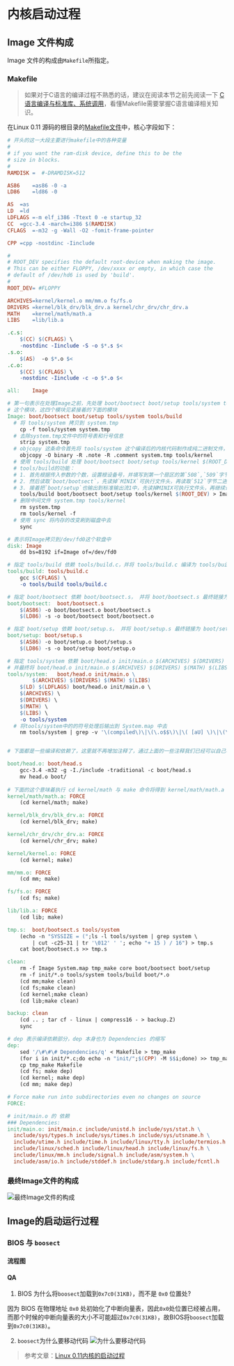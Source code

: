 # 内核启动过程

## Image 文件构成
Image 文件的构成由`Makefile`所指定。
### Makefile
> 如果对于C语言的编译过程不熟悉的话，建议在阅读本节之前先阅读一下 [C语言编译与标准库、系统调用](https://github.com/lcdzhao/operating_system/tree/master/theory/C%E8%AF%AD%E8%A8%80%E7%9B%B8%E5%85%B3/C%E8%AF%AD%E8%A8%80%E7%BC%96%E8%AF%91%E4%B8%8E%E6%A0%87%E5%87%86%E5%BA%93%E3%80%81%E7%B3%BB%E7%BB%9F%E8%B0%83%E7%94%A8)，看懂Makefile需要掌握C语言编译相关知识。


在Linux 0.11 源码的根目录的[Makefile文件](https://github.com/lcdzhao/operating_system/blob/master/linux-0.1.1-labs/linux-0.1.1/Makefile)中，核心字段如下：
```makefile
# 开头的这一大段主要进行makefile中的各种变量
# 
# if you want the ram-disk device, define this to be the
# size in blocks.
#
RAMDISK =  #-DRAMDISK=512

AS86	=as86 -0 -a
LD86	=ld86 -0

AS	=as
LD	=ld
LDFLAGS	=-m elf_i386 -Ttext 0 -e startup_32
CC	=gcc-3.4 -march=i386 $(RAMDISK)
CFLAGS	=-m32 -g -Wall -O2 -fomit-frame-pointer 

CPP	=cpp -nostdinc -Iinclude

#
# ROOT_DEV specifies the default root-device when making the image.
# This can be either FLOPPY, /dev/xxxx or empty, in which case the
# default of /dev/hd6 is used by 'build'.
#
ROOT_DEV= #FLOPPY 

ARCHIVES=kernel/kernel.o mm/mm.o fs/fs.o
DRIVERS =kernel/blk_drv/blk_drv.a kernel/chr_drv/chr_drv.a
MATH	=kernel/math/math.a
LIBS	=lib/lib.a

.c.s:
	$(CC) $(CFLAGS) \
	-nostdinc -Iinclude -S -o $*.s $<
.s.o:
	$(AS)  -o $*.o $<
.c.o:
	$(CC) $(CFLAGS) \
	-nostdinc -Iinclude -c -o $*.o $<

all:	Image

# 第一句表示在处理Image之前，先处理 boot/bootsect boot/setup tools/system tools/build
# 这个模块，这四个模块见紧接着的下面的模块
Image: boot/bootsect boot/setup tools/system tools/build
  # 将 tools/system 拷贝到 system.tmp
	cp -f tools/system system.tmp
  # 去除system.tmp文件中的符号表和行号信息
	strip system.tmp
  # objcopy 这条命令首先将 tools/system 这个编译后的内核代码制作成纯二进制文件，保存在 tools/kernel 中
	objcopy -O binary -R .note -R .comment system.tmp tools/kernel
  # 使用 tools/build 处理 boot/bootsect boot/setup tools/kernel $(ROOT_DEV) 后的结果输出到 Image 中去
  # tools/build的功能：
  # 1. 首先根据传入参数的个数，设置根设备号，并填写到第一个扇区的第`508`,`509`字节中，也就是说我们可以覆盖根设备号，自主设定根设备号，如果我们没有指定根设备号，`build.c`程序将使用默认值`DEFAULT_MAJOR_ROOT`，`DEFAULT_MINOR_ROOT`，这个值可能是`0x21d`，也就是第二个软盘。由于使用的是重定向，DEBUG信息只能通过`stderr`来输出。
  # 2. 然后读取`boot/bootsect`，先读掉`MINIX`可执行文件头，再读取`512`字节二进制代码，并写到标准输出流1中。
  # 3. 接着把`boot/setup`也输出到标准输出流1中，先读掉MINIX可执行文件头，再继续读取剩下的整个文件，然后补0，直到4个扇区为止。
	tools/build boot/bootsect boot/setup tools/kernel $(ROOT_DEV) > Image
  # 删除中间文件 system.tmp tools/kernel
	rm system.tmp
	rm tools/kernel -f
  # 使用 sync 将内存的改变刷到磁盘中去
	sync

# 表示将Image拷贝到/dev/fd0这个软盘中
disk: Image
	dd bs=8192 if=Image of=/dev/fd0

# 指定 tools/build 依赖 tools/build.c，并将 tools/build.c 编译为 tools/build
tools/build: tools/build.c
	gcc $(CFLAGS) \
	-o tools/build tools/build.c

# 指定 boot/bootsect 依赖 boot/bootsect.s， 并将 boot/bootsect.s 最终链接为 boot/bootsect
boot/bootsect:	boot/bootsect.s
	$(AS86) -o boot/bootsect.o boot/bootsect.s
	$(LD86) -s -o boot/bootsect boot/bootsect.o

# 指定 boot/setup 依赖 boot/setup.s， 并将 boot/setup.s 最终链接为 boot/setup
boot/setup: boot/setup.s
	$(AS86) -o boot/setup.o boot/setup.s
	$(LD86) -s -o boot/setup boot/setup.o

# 指定 tools/system 依赖 boot/head.o init/main.o $(ARCHIVES) $(DRIVERS) $(MATH) $(LIBS)，
# 并最终将 boot/head.o init/main.o $(ARCHIVES) $(DRIVERS) $(MATH) $(LIBS) 链接为 bools/system
tools/system:	boot/head.o init/main.o \
		$(ARCHIVES) $(DRIVERS) $(MATH) $(LIBS)
	$(LD) $(LDFLAGS) boot/head.o init/main.o \
	$(ARCHIVES) \
	$(DRIVERS) \
	$(MATH) \
	$(LIBS) \
	-o tools/system 
  # 将tools/system中的的符号处理后输出到 System.map 中去
	nm tools/system | grep -v '\(compiled\)\|\(\.o$$\)\|\( [aU] \)\|\(\.\.ng$$\)\|\(LASH[RL]DI\)'| sort > System.map 


# 下面都是一些编译和依赖了，这里就不再增加注释了，通过上面的一些注释我们已经可以自己看出来下面的是什么意思了

boot/head.o: boot/head.s
	gcc-3.4 -m32 -g -I./include -traditional -c boot/head.s
	mv head.o boot/
 
# 下面的这个意味着执行 cd kernel/math 与 make 命令将得到 kernel/math/math.a
kernel/math/math.a: FORCE
	(cd kernel/math; make)

kernel/blk_drv/blk_drv.a: FORCE
	(cd kernel/blk_drv; make)

kernel/chr_drv/chr_drv.a: FORCE
	(cd kernel/chr_drv; make)

kernel/kernel.o: FORCE
	(cd kernel; make)

mm/mm.o: FORCE
	(cd mm; make)

fs/fs.o: FORCE
	(cd fs; make)

lib/lib.a: FORCE
	(cd lib; make)

tmp.s:	boot/bootsect.s tools/system
	(echo -n "SYSSIZE = (";ls -l tools/system | grep system \
		| cut -c25-31 | tr '\012' ' '; echo "+ 15 ) / 16") > tmp.s
	cat boot/bootsect.s >> tmp.s

clean:
	rm -f Image System.map tmp_make core boot/bootsect boot/setup
	rm -f init/*.o tools/system tools/build boot/*.o
	(cd mm;make clean)
	(cd fs;make clean)
	(cd kernel;make clean)
	(cd lib;make clean)

backup: clean
	(cd .. ; tar cf - linux | compress16 - > backup.Z)
	sync

# dep 表示编译依赖部分，dep 本身也为 Dependencies 的缩写
dep:
	sed '/\#\#\# Dependencies/q' < Makefile > tmp_make
	(for i in init/*.c;do echo -n "init/";$(CPP) -M $$i;done) >> tmp_make
	cp tmp_make Makefile
	(cd fs; make dep)
	(cd kernel; make dep)
	(cd mm; make dep)

# Force make run into subdirectories even no changes on source
FORCE:

# init/main.o 的 依赖
### Dependencies:
init/main.o: init/main.c include/unistd.h include/sys/stat.h \
  include/sys/types.h include/sys/times.h include/sys/utsname.h \
  include/utime.h include/time.h include/linux/tty.h include/termios.h \
  include/linux/sched.h include/linux/head.h include/linux/fs.h \
  include/linux/mm.h include/signal.h include/asm/system.h \
  include/asm/io.h include/stddef.h include/stdarg.h include/fcntl.h
```
### 最终Image文件的构成
![最终Image文件的构成](README.assets/image_s.png)

## Image的启动运行过程
### BIOS 与 `boosect`
#### 流程图

#### QA
1. BIOS 为什么将`boosect`加载到`0x7c0(31KB)`，而不是 `0x0` 位置处?

因为 BIOS 在物理地址 `0x0` 处初始化了中断向量表，因此`0x0`处位置已经被占用，而那个时候的中断向量表的大小不可能超过`0x7c0(31KB)`，故BIOS将`boosect`加载到`0x7c0(31KB)`。

2. `boosect`为什么要移动代码
![为什么要移动代码](README.assets/why_move_code.png)



> 参考文章：[Linux 0.11内核的启动过程](https://blog.csdn.net/ac_dao_di/article/details/52144608)
